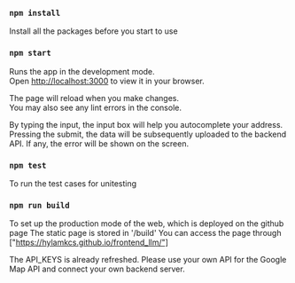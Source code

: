 ### `npm install`

Install all the packages before you start to use

### `npm start`

Runs the app in the development mode.\
Open [http://localhost:3000](http://localhost:3000) to view it in your browser.

The page will reload when you make changes.\
You may also see any lint errors in the console.

By typing the input, the input box will help you autocomplete your address.
Pressing the submit, the data will be subsequently uploaded to the backend API.
If any, the error will be shown on the screen.

### `npm test`

To run the test cases for unitesting

### `npm run build`

To set up the production mode of the web, which is deployed on the github page
The static page is stored in '/build'
You can access the page through ["https://hylamkcs.github.io/frontend_llm/"]

The API_KEYS is already refreshed. 
Please use your own API for the Google Map API and connect your own backend server.